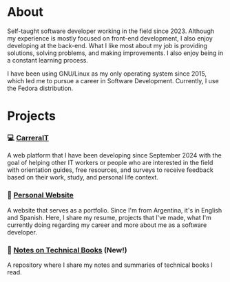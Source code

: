 # About
Self-taught software developer working in the field since 2023. Although my experience is mostly focused on front-end development, I also enjoy developing at the back-end. What I like most about my job is providing solutions, solving problems, and making improvements. I also enjoy being in a constant learning process.

I have been using GNU/Linux as my only operating system since 2015, which led me to pursue a career in Software Development. Currently, I use the Fedora distribution.

# Projects
### 💻 [CarreraIT](https://www.carrerait.lat/)
A web platform that I have been developing since September 2024 with the goal of helping other IT workers or people who are interested in the field with orientation guides, free resources, and surveys to receive feedback based on their work, study, and personal life context.

### 🌸 [Personal Website](https://milenasolaron.vercel.app/en)
A website that serves as a portfolio. Since I'm from Argentina, it's in English and Spanish. Here, I share my resume, projects that I've made, what I'm currently doing regarding my career and more about me as a software developer.

###  📝 [Notes on Technical Books](https://github.com/aronmilenait/tech-book-notes) (New!)
A repository where I share my notes and summaries of technical books I read.
